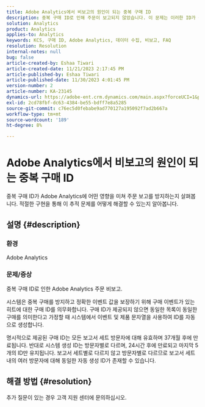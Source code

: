 ```yaml
---
title: Adobe Analytics에서 비보고의 원인이 되는 중복 구매 ID
description: 중복 구매 ID로 인해 주문이 보고되지 않았습니다. 이 문제는 이러한 ID가 구현에서 전송되지 않으므로 발생합니다.
solution: Analytics
product: Analytics
applies-to: Analytics
keywords: KCS, 구매 ID, Adobe Analytics, 데이터 수집, 비보고, FAQ
resolution: Resolution
internal-notes: null
bug: false
article-created-by: Eshaa Tiwari
article-created-date: 11/21/2023 2:17:45 PM
article-published-by: Eshaa Tiwari
article-published-date: 11/30/2023 4:01:45 PM
version-number: 2
article-number: KA-23145
dynamics-url: https://adobe-ent.crm.dynamics.com/main.aspx?forceUCI=1&pagetype=entityrecord&etn=knowledgearticle&id=2863b9bc-7888-ee11-8179-6045bd006268
exl-id: 2cd78fbf-dc63-4384-be55-bdff7e8a5285
source-git-commit: c76ec5d0febabe9ad770127a195092f7ad2b667a
workflow-type: tm+mt
source-wordcount: '189'
ht-degree: 8%

---
```


# Adobe Analytics에서 비보고의 원인이 되는 중복 구매 ID


중복 구매 ID가 Adobe Analytics에 어떤 영향을 미쳐 주문 보고를 방지하는지 살펴봅니다. 적절한 구현을 통해 이 추적 문제를 어떻게 해결할 수 있는지 알아봅니다.

## 설명 {#description}


### 환경

Adobe Analytics

### <b>문제/증상</b>

중복 구매 ID로 인한 Adobe Analytics 주문 비보고.

시스템은 중복 구매를 방지하고 정확한 이벤트 값을 보장하기 위해 구매 이벤트가 있는 히트에 대한 구매 ID를 의무화합니다. 구매 ID가 제공되지 않으면 동일한 목록이 동일한 구매를 의미한다고 가정할 때 시스템에서 이벤트 및 제품 문자열을 사용하여 ID를 자동으로 생성합니다.

명시적으로 제공된 구매 ID는 모든 보고서 세트 방문자에 대해 유효하며 37개월 후에 만료됩니다. 반대로 시스템 생성 ID는 방문자별로 다르며, 24시간 후에 만료되고 마지막 5개의 ID만 유지됩니다. 보고서 세트별로 다르지 않고 방문자별로 다르므로 보고서 세트 내의 여러 방문자에 대해 동일한 자동 생성 ID가 존재할 수 있습니다.


## 해결 방법 {#resolution}


추가 질문이 있는 경우 고객 지원 센터에 문의하십시오.
